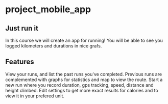 # project_mobile_app

## Just run it

In this course we will create an app for running! You will be able to see you logged kilometers 
and durations in nice grafs.

##  Features 
View your runs, and list the past runs you've completed. 
Previous runs are complemented with graphs for statistics and map to view the route.
Start a new run where you record duration, gps tracking, speed, distance and height climbed.
Edit settings to get more exact results for calories and to view it in your prefered unit. 
 


